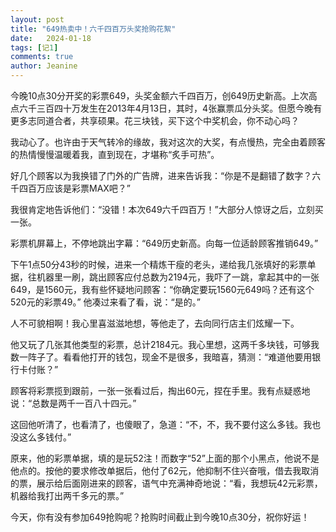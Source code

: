 ```yaml
---
layout: post
title: "649热卖中！六千四百万头奖抢购花絮"
date:   2024-01-18 
tags: [记1]
comments: true
author: Jeanine 
---
```


今晚10点30分开奖的彩票649，头奖金额六千四百万，创649历史新高。上次高点六千三百四十万发生在2013年4月13日，其时，4张赢票瓜分头奖。但愿今晚有更多志同道合者，共享硕果。花三块钱，买下这个中奖机会，你不动心吗？

我动心了。也许由于天气转冷的缘故，我对这次的大奖，有点慢热，完全由着顾客的热情慢慢温暖着我，直到现在，才堪称“炙手可热”。

好几个顾客以为我换错了门外的广告牌，进来告诉我：“你是不是翻错了数字？六千四百万应该是彩票MAX吧？”

我很肯定地告诉他们：“没错！本次649六千四百万！”大部分人惊讶之后，立刻买一张。

彩票机屏幕上，不停地跳出字幕：“649历史新高。向每一位适龄顾客推销649。”

下午1点50分43秒的时候，进来一个精炼干瘦的老头，递给我几张填好的彩票单据，往机器里一刷，跳出顾客应付总数为2194元，我吓了一跳，拿起其中的一张649，是1560元，我有些怀疑地问顾客：“你确定要玩1560元649吗？还有这个520元的彩票49。”
他凑过来看了看，说：“是的。”

人不可貌相啊！我心里喜滋滋地想，等他走了，去向同行店主们炫耀一下。

他又玩了几张其他类型的彩票，总计2184元。我心里想，这两千多块钱，可够我数一阵子了。看看他打开的钱包，现金不是很多，我暗喜，猜测：“难道他要用银行卡付账？”

顾客将彩票揽到跟前，一张一张看过后，掏出60元，捏在手里。我有点疑惑地说：“总数是两千一百八十四元。”

这回他听清了，也看清了，也傻眼了，急道：“不，不，我不要付这么多钱。我也没这么多钱付。”

原来，他的彩票单据，填的是玩52注！而数字“52”上面的那个小黑点，他说不是他点的。按他的要求修改单据后，他付了62元，他抑制不住兴奋哦，借去我取消的票，展示给后面刚进来的顾客，语气中充满神奇地说：“看，我想玩42元彩票，机器给我打出两千多元的票。”

今天，你有没有参加649抢购呢？抢购时间截止到今晚10点30分，祝你好运！

